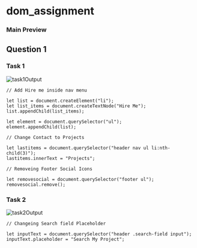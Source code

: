 # dom_assignment
### Main Preview


## Question 1
### Task 1

![task1Output](https://user-images.githubusercontent.com/97457589/215341122-8a0e09d8-98eb-4a02-8ed0-129a22e6e61b.png)

```
// Add Hire me inside nav menu

let list = document.createElement("li");
let list_items = document.createTextNode("Hire Me");
list.appendChild(list_items);

let element = document.querySelector("ul");
element.appendChild(list);

// Change Contact to Projects

let lastitems = document.querySelector("header nav ul li:nth-child(3)");
lastitems.innerText = "Projects";

// Removeing Footer Social Icons

let removesocial = document.querySelector("footer ul");
removesocial.remove();
```
### Task 2

![task2Output](https://user-images.githubusercontent.com/97457589/215342512-c72050e0-1ff9-477a-944c-a30e011f351e.png)

```
// Changeing Search field Placeholder

let inputText = document.querySelector("header .search-field input");
inputText.placeholder = "Search My Project";
```
